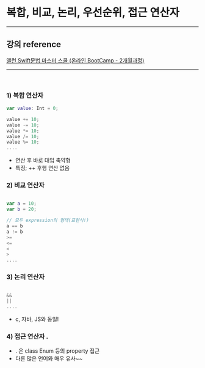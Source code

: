 # 복합, 비교, 논리, 우선순위, 접근 연산자

---

## 강의 reference

[앨런 Swift문법 마스터 스쿨 (온라인 BootCamp - 2개월과정)](https://www.inflearn.com/course/스위프트-문법-마스터-스쿨/dashboard)

---

<br>

### 1) 복합 연산자

```swift
var value: Int = 0;

value += 10;
value -= 10;
value *= 10;
value /= 10;
value %= 10;
....

```

- 연산 후 바로 대입 축약형
- 특징; ++ 후행 연산 없음

### 2) 비교 연산자

```swift

var a = 10;
var b = 20;

// 모두 expression의 형태(표현식!)
a == b
a != b
>=
<=
<
>
....

```

### 3) 논리 연산자

```swift

&&
||
....

```

- c, 자바, JS와 동일!

### 4) 접근 연산자 .

- . 은 class Enum 등의 property 접근
- 다른 많은 언어와 매우 유사~~
